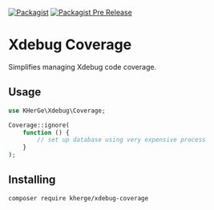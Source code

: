 [![Packagist](https://img.shields.io/packagist/v/kherge/xdebug-coverage.svg)](https://packagist.org/packages/kherge/xdebug-coverage)
[![Packagist Pre Release](https://img.shields.io/packagist/vpre/kherge/xdebug-coverage.svg)](https://packagist.org/packages/kherge/xdebug-coverage)

Xdebug Coverage
===============

Simplifies managing Xdebug code coverage.

Usage
-----

```php
use KHerGe\Xdebug\Coverage;

Coverage::ignore(
    function () {
        // set up database using very expensive process
    }
);
```

Installing
----------

    composer require kherge/xdebug-coverage

